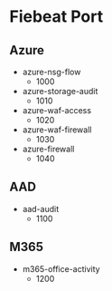 # Fiebeat Port
## Azure
- azure-nsg-flow
    - 1000
- azure-storage-audit
    - 1010
- azure-waf-access
    - 1020
- azure-waf-firewall
    - 1030
- azure-firewall
    - 1040

## AAD
- aad-audit
    - 1100

## M365
- m365-office-activity
    - 1200